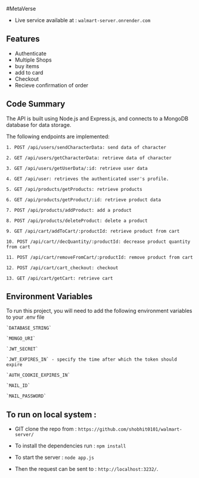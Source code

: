 #MetaVerse

* Live service available at : ```walmart-server.onrender.com```




## Features

- Authenticate 
- Multiple Shops 
- buy items
- add to card
- Checkout
- Recieve confirmation of order

## Code Summary

The API is built using Node.js and Express.js, and connects to a MongoDB database for data storage.

The following endpoints are implemented:

    1. POST /api/users/sendCharacterData: send data of character
    
    2. GET /api/users/getCharacterData: retrieve data of character

    3. GET /api/users/getUserData/:id: retrieve user data

    4. GET /api/user: retrieves the authenticated user's profile.

    5. GET /api/products/getProducts: retrieve products

    6. GET /api/products/getProduct/:id: retrieve product data

    7. POST /api/products/addProduct: add a product

    8. POST /api/products/deleteProduct: delete a product

    9. GET /api/cart/addToCart/:productId: retrieve product from cart

    10. POST /api/cart//decQuantity/:productId: decrease product quantity from cart

    11. POST /api/cart/removeFromCart/:productId: remove product from cart

    12. POST /api/cart/cart_checkout: checkout

    13. GET /api/cart/getCart: retrieve cart



## Environment Variables


To run this project, you will need to add the following environment variables to your .env file


```
`DATABASE_STRING`

`MONGO_URI`

`JWT_SECRET`

`JWT_EXPIRES_IN` - specify the time after which the token should expire

`AUTH_COOKIE_EXPIRES_IN`

`MAIL_ID`

`MAIL_PASSWORD`
```

## To run on local system :

* GIT clone the repo from : ```https://github.com/shobhit0101/walmart-server/```

* To install the dependencies run : ```npm install```

* To start the server  : ```node app.js```

* Then the request can be sent to  : ```http://localhost:3232/```. 
